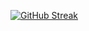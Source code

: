 [![GitHub Streak](https://github-readme-streak-stats.herokuapp.com?user=oksssvv&theme=dark&hide_border=true&border_radius=4&card_width=900)](https://git.io/streak-stats)

